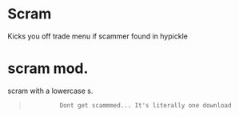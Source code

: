 
# Scram
Kicks you off trade menu if scammer found in hypickle
# scram mod.
scram with a lowercase s.
>              Dont get scammmed... It's literally one download

